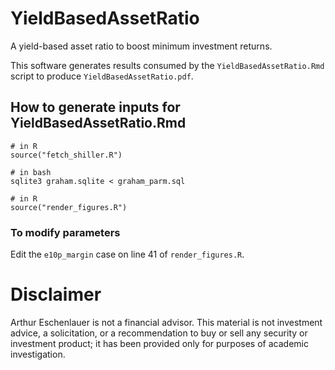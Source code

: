 # YieldBasedAssetRatio

A yield-based asset ratio to boost minimum investment returns.

This software generates results consumed by the `YieldBasedAssetRatio.Rmd` script to produce `YieldBasedAssetRatio.pdf`.

## How to generate inputs for YieldBasedAssetRatio.Rmd

```
# in R
source("fetch_shiller.R")

# in bash
sqlite3 graham.sqlite < graham_parm.sql

# in R
source("render_figures.R")
```

### To modify parameters

Edit the `e10p_margin` case on line 41 of `render_figures.R`.

# Disclaimer

Arthur Eschenlauer is not a financial advisor. This material is not investment advice, a solicitation, or a recommendation to buy or sell any security or investment product; it has been provided only for purposes of academic investigation.
